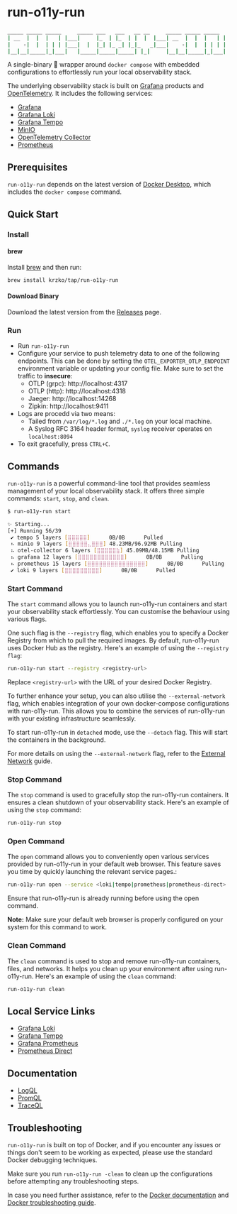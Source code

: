 # run-o11y-run

```sh
_____ _____ _____     _____ ___   ___   __ __     _____ _____ _____
| __  |  |  |   | |___|     |_  | |_  | |  |  |___| __  |  |  |   | |
|    -|  |  | | | |___|  |  |_| |_ _| |_|_   _|___|    -|  |  | | | |
|__|__|_____|_|___|   |_____|_____|_____| |_|     |__|__|_____|_|___|

```

A single-binary 🌯 wrapper around `docker compose` with embedded configurations to effortlessly run your local observability stack.

The underlying observability stack is built on [Grafana](https://grafana.com/) products and [OpenTelemetry](https://opentelemetry.io/). It includes the following services:

* [Grafana](https://grafana.com/oss/grafana/)
* [Grafana Loki](https://grafana.com/oss/loki/)
* [Grafana Tempo](https://grafana.com/oss/tempo/)
* [MinIO](https://min.io/)
* [OpenTelemetry Collector](https://opentelemetry.io/docs/collector/)
* [Prometheus](https://grafana.com/oss/prometheus/)


## Prerequisites

`run-o11y-run` depends on the latest version of [Docker Desktop](https://www.docker.com/products/docker-desktop/), which includes the `docker compose` command.

## Quick Start

### Install

#### brew

Install [brew](https://brew.sh/) and then run:

```sh
brew install krzko/tap/run-o11y-run
```

#### Download Binary

Download the latest version from the [Releases](https://github.com/krzko/run-o11y-run/releases) page.

### Run

* Run `run-o11y-run`
* Configure your service to push telemetry data to one of the following endpoints. This can be done by setting the `OTEL_EXPORTER_OTLP_ENDPOINT` environment variable or updating your config file. Make sure to set the traffic to **insecure**:
    * OTLP (grpc): http://localhost:4317
    * OTLP (http): http://localhost:4318
    * Jaeger: http://localhost:14268
    * Zipkin: http://localhost:9411
* Logs are procedd via two means:
  * Tailed from `/var/log/*.log` and `./*.log` on your local machine.
  * A Syslog RFC 3164 header format, `syslog` receiver operates on `localhost:8094`
* To exit gracefully, press `CTRL+C`.

## Commands

`run-o11y-run` is a powerful command-line tool that provides seamless management of your local observability stack. It offers three simple commands: `start`, `stop`, and `clean`.

```sh
$ run-o11y-run start

✨ Starting...
[+] Running 56/39
 ✔ tempo 5 layers [⣿⣿⣿⣿⣿]      0B/0B      Pulled                                                                                                           142.9s
 ⠦ minio 9 layers [⣿⣿⣿⣿⣿⣄⣿⣿⣿] 48.23MB/96.92MB Pulling                                                                                                      170.6s
 ⠦ otel-collector 6 layers [⣿⣿⣿⣿⣿⣷] 45.09MB/48.15MB Pulling                                                                                                170.6s
 ⠦ grafana 12 layers [⣿⣿⣿⣿⣿⣿⣿⣿⣿⣿⣿⣿]      0B/0B      Pulling                                                                                                170.6s
 ⠦ prometheus 15 layers [⣿⣿⣿⣿⣿⣿⣿⣿⣿⣿⣿⣿⣿⣿⣿]      0B/0B      Pulling                                                                                          170.6s
 ✔ loki 9 layers [⣿⣿⣿⣿⣿⣿⣿⣿⣿]      0B/0B      Pulled                                                                                                         81.8s
```

### Start Command

The `start` command allows you to launch run-o11y-run containers and start your observability stack effortlessly. You can customise the behaviour using various flags.

One such flag is the `--registry` flag, which enables you to specify a Docker Registry from which to pull the required images. By default, run-o11y-run uses Docker Hub as the registry. Here's an example of using the `--registry flag`:

```sh
run-o11y-run start --registry <registry-url>
```

Replace `<registry-url>` with the URL of your desired Docker Registry.

To further enhance your setup, you can also utilise the `--external-network` flag, which enables integration of your own docker-compose configurations with run-o11y-run. This allows you to combine the services of run-o11y-run with your existing infrastructure seamlessly.

To start run-o11y-run in `detached` mode, use the `--detach` flag. This will start the containers in the background.

For more details on using the `--external-network` flag, refer to the [External Network](docs/external-network.md) guide.

### Stop Command

The `stop` command is used to gracefully stop the run-o11y-run containers. It ensures a clean shutdown of your observability stack. Here's an example of using the `stop` command:

```sh
run-o11y-run stop
```

### Open Command

The `open` command allows you to conveniently open various services provided by run-o11y-run in your default web browser. This feature saves you time by quickly launching the relevant service pages.:

```sh
run-o11y-run open --service <loki|tempo|prometheus|prometheus-direct>
```

Ensure that run-o11y-run is already running before using the open command.

**Note:** Make sure your default web browser is properly configured on your system for this command to work.

### Clean Command

The `clean` command is used to stop and remove run-o11y-run containers, files, and networks. It helps you clean up your environment after using run-o11y-run. Here's an example of using the `clean` command:

```sh
run-o11y-run clean
```

## Local Service Links

* [Grafana Loki](http://localhost:3000/explore?orgId=1&left=%7B%22datasource%22:%22P8E80F9AEF21F6940%22,%22queries%22:%5B%7B%22refId%22:%22A%22,%22datasource%22:%7B%22type%22:%22loki%22,%22uid%22:%22P8E80F9AEF21F6940%22%7D%7D%5D,%22range%22:%7B%22from%22:%22now-1h%22,%22to%22:%22now%22%7D%7D)
* [Grafana Tempo](http://localhost:3000/explore?orgId=1&left=%7B%22datasource%22:%22tempo%22,%22queries%22:%5B%7B%22refId%22:%22A%22,%22datasource%22:%7B%22type%22:%22tempo%22,%22uid%22:%22tempo%22%7D%7D%5D,%22range%22:%7B%22from%22:%22now-1h%22,%22to%22:%22now%22%7D%7D)
* [Grafana Prometheus](http://localhost:3000/explore?orgId=1&left=%7B%22datasource%22:%22prometheus%22,%22queries%22:%5B%7B%22refId%22:%22A%22,%22datasource%22:%7B%22type%22:%22prometheus%22,%22uid%22:%22prometheus%22%7D%7D%5D,%22range%22:%7B%22from%22:%22now-1h%22,%22to%22:%22now%22%7D%7D)
* [Prometheus Direct](http://localhost:9090/)

## Documentation

* [LogQL](https://grafana.com/docs/loki/latest/logql/)
* [PromQL](https://prometheus.io/docs/prometheus/latest/querying/basics/)
* [TraceQL](https://grafana.com/docs/tempo/latest/traceql/)

## Troubleshooting

`run-o11y-run` is built on top of Docker, and if you encounter any issues or things don't seem to be working as expected, please use the standard Docker debugging techniques.

Make sure you run `run-o11y-run -clean` to clean up the configurations before attempting any troubleshooting steps.

In case you need further assistance, refer to the [Docker documentation](https://docs.docker.com/) and [Docker troubleshooting guide](https://docs.docker.com/engine/troubleshooting/).
